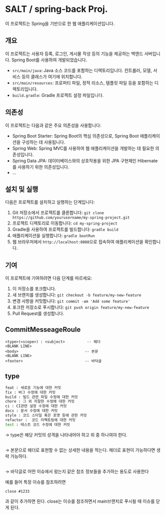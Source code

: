 # SALT / spring-back Proj.

이 프로젝트는 Spring을 기반으로 한 웹 애플리케이션입니다.

## 개요

이 프로젝트는 사용자 등록, 로그인, 게시물 작성 등의 기능을 제공하는 백엔드 서버입니다. Spring Boot를 사용하여 개발되었습니다.

- `src/main/java`: Java 소스 코드를 포함하는 디렉토리입니다. 컨트롤러, 모델, 서비스 등의 클래스가 여기에 위치합니다.
- `src/main/resources`: 프로퍼티 파일, 정적 리소스, 템플릿 파일 등을 포함하는 디렉토리입니다.
- `build.gradle`: Gradle 프로젝트 설정 파일입니다.

## 의존성

이 프로젝트는 다음과 같은 주요 의존성을 사용합니다:

- Spring Boot Starter: Spring Boot의 핵심 의존성으로, Spring Boot 애플리케이션을 구성하는 데 사용됩니다.
- Spring Web: Spring MVC를 사용하여 웹 애플리케이션을 개발하는 데 필요한 의존성입니다.
- Spring Data JPA: 데이터베이스와의 상호작용을 위한 JPA 구현체인 Hibernate를 사용하기 위한 의존성입니다.
- ...

## 설치 및 실행

다음은 프로젝트를 설치하고 실행하는 단계입니다:

1. Git 저장소에서 프로젝트를 클론합니다: `git clone https://github.com/yourusername/my-spring-project.git`
2. 프로젝트 디렉토리로 이동합니다: `cd my-spring-project`
3. Gradle을 사용하여 프로젝트를 빌드합니다: `gradle build`
4. 애플리케이션을 실행합니다: `gradle bootRun`
5. 웹 브라우저에서 `http://localhost:8080`으로 접속하여 애플리케이션을 확인합니다.

## 기여

이 프로젝트에 기여하려면 다음 단계를 따르세요:

1. 이 저장소를 포크합니다.
2. 새 브랜치를 생성합니다: `git checkout -b feature/my-new-feature`
3. 변경 사항을 커밋합니다: `git commit -am 'Add some feature'`
4. 포크한 저장소로 푸시합니다: `git push origin feature/my-new-feature`
5. Pull Request를 생성합니다.

## CommitMesseageRoule
``` form
<type>(<scope>) : <subject>          -- 헤더
<BLANK LINE>
<body>                              -- 본문
<BLANK LINE>
<footer>                            -- 바닥글
```
## type

```bash
feat : 새로운 기능에 대한 커밋
fix : 버그 수정에 대한 커밋
build : 빌드 관련 파일 수정에 대한 커밋
chore : 그 외 자잘한 수정에 대한 커밋
ci : CI관련 설정 수정에 대한 커밋
docs : 문서 수정에 대한 커밋
style : 코드 스타일 혹은 포맷 등에 관한 커밋
refactor :  코드 리팩토링에 대한 커밋
test : 테스트 코드 수정에 대한 커밋
```

→ type은 해당 커밋의 성격을 나타내어야 하고 위 중 하나여야 한다.

## **<body>**

→ 본문으로 헤더로 표현할 수 없는 상세한 내용을 적는다.
     헤더로 표현이 가능하다면 생략 가능하다.

## **<footer>**

→ 바닥글로 어떤 이슈에서 왔는지 같은 참조 정보들을 추가하는 용도로 사용한다

예를 들어 특정 이슈를 참조하려면

```
close #1233
```

과 같이 추가하면 된다. close는 이슈를 참조하면서 main브랜치로 푸시될 때 이슈를 닫게 된다.
